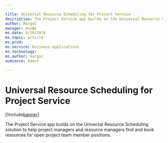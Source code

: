 ```yaml
---

title: Universal Resource Scheduling for Project Service
description: The Project Service app builds on the Universal Resource Scheduling solution to help project managers and resource managers find and book resources for open project team member positions.
author: MargoC
manager: AnnBe
ms.date: 4/18/2018
ms.topic: article
ms.prod: 
ms.service: business-applications
ms.technology: 
ms.author: margoc
audience: Admin

---
```

#  Universal Resource Scheduling for Project Service 




[!include[banner](../../../includes/banner.md)]

The Project Service app builds on the Universal Resource Scheduling solution to
help project managers and resource managers find and book resources for open
project team member positions.
